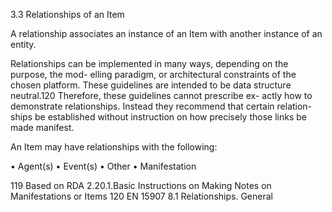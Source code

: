 3.3 Relationships of an Item

A relationship associates an instance of an Item with another instance of an entity.

Relationships can be implemented in many ways, depending on the purpose, the mod-
elling paradigm, or architectural constraints of the chosen platform. These guidelines are
intended to be data structure neutral.120 Therefore, these guidelines cannot prescribe ex-
actly how to demonstrate relationships. Instead they recommend that certain relation-
ships be established without instruction on how precisely those links be made manifest.

An Item may have relationships with the following:

•	 Agent(s)
•
Event(s)
•	 Other
•	 Manifestation

119  Based on RDA 2.20.1.Basic Instructions on Making Notes on Manifestations or Items
120  EN 15907 8.1 Relationships. General


